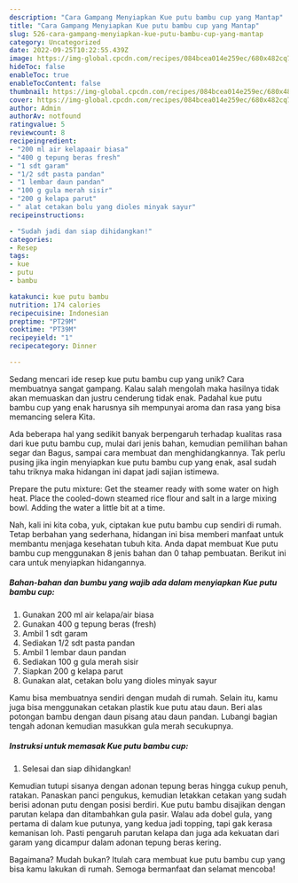 ```yaml
---
description: "Cara Gampang Menyiapkan Kue putu bambu cup yang Mantap"
title: "Cara Gampang Menyiapkan Kue putu bambu cup yang Mantap"
slug: 526-cara-gampang-menyiapkan-kue-putu-bambu-cup-yang-mantap
category: Uncategorized
date: 2022-09-25T10:22:55.439Z
image: https://img-global.cpcdn.com/recipes/084bcea014e259ec/680x482cq70/kue-putu-bambu-cup-foto-resep-utama.jpg
hideToc: false
enableToc: true
enableTocContent: false
thumbnail: https://img-global.cpcdn.com/recipes/084bcea014e259ec/680x482cq70/kue-putu-bambu-cup-foto-resep-utama.jpg
cover: https://img-global.cpcdn.com/recipes/084bcea014e259ec/680x482cq70/kue-putu-bambu-cup-foto-resep-utama.jpg
author: Admin
authorAv: notfound
ratingvalue: 5
reviewcount: 8
recipeingredient:
- "200 ml air kelapaair biasa"
- "400 g tepung beras fresh"
- "1 sdt garam"
- "1/2 sdt pasta pandan"
- "1 lembar daun pandan"
- "100 g gula merah sisir"
- "200 g kelapa parut"
- " alat cetakan bolu yang dioles minyak sayur"
recipeinstructions:

- "Sudah jadi dan siap dihidangkan!"
categories:
- Resep
tags:
- kue
- putu
- bambu

katakunci: kue putu bambu 
nutrition: 174 calories
recipecuisine: Indonesian
preptime: "PT29M"
cooktime: "PT39M"
recipeyield: "1"
recipecategory: Dinner

---
```





Sedang mencari ide resep kue putu bambu cup yang unik? Cara membuatnya sangat gampang. Kalau salah mengolah maka hasilnya tidak akan memuaskan dan justru cenderung tidak enak. Padahal kue putu bambu cup yang enak harusnya sih mempunyai aroma dan rasa yang bisa memancing selera Kita.





Ada beberapa hal yang sedikit banyak berpengaruh terhadap kualitas rasa dari kue putu bambu cup, mulai dari jenis bahan, kemudian pemilihan bahan segar dan Bagus, sampai cara membuat dan menghidangkannya. Tak perlu pusing jika ingin menyiapkan kue putu bambu cup yang enak,      asal sudah tahu triknya maka hidangan ini dapat jadi sajian istimewa.














Prepare the putu mixture: Get the steamer ready with some water on high heat. Place the cooled-down steamed rice flour and salt in a large mixing bowl. Adding the water a little bit at a time.






Nah, kali ini kita coba, yuk, ciptakan kue putu bambu cup sendiri di rumah. Tetap berbahan yang sederhana, hidangan ini bisa memberi manfaat untuk membantu menjaga kesehatan tubuh kita. Anda dapat membuat Kue putu bambu cup menggunakan 8 jenis bahan dan 0 tahap pembuatan. Berikut ini cara untuk menyiapkan hidangannya.

<!--inarticleads1-->

##### Bahan-bahan dan bumbu yang wajib ada dalam menyiapkan Kue putu bambu cup:

1. Gunakan 200 ml air kelapa/air biasa
1. Gunakan 400 g tepung beras (fresh)
1. Ambil 1 sdt garam
1. Sediakan 1/2 sdt pasta pandan
1. Ambil 1 lembar daun pandan
1. Sediakan 100 g gula merah sisir
1. Siapkan 200 g kelapa parut
1. Gunakan  alat, cetakan bolu yang dioles minyak sayur


Kamu bisa membuatnya sendiri dengan mudah di rumah. Selain itu, kamu juga bisa menggunakan cetakan plastik kue putu atau daun. Beri alas potongan bambu dengan daun pisang atau daun pandan. Lubangi bagian tengah adonan kemudian masukkan gula merah secukupnya. 

<!--inarticleads2-->

##### Instruksi untuk memasak Kue putu bambu cup:


1. Selesai dan siap dihidangkan!

Kemudian tutupi sisanya dengan adonan tepung beras hingga cukup penuh, ratakan. Panaskan panci pengukus, kemudian letakkan cetakan yang sudah berisi adonan putu dengan posisi berdiri. Kue putu bambu disajikan dengan parutan kelapa dan ditambahkan gula pasir. Walau ada dobel gula, yang pertama di dalam kue putunya, yang kedua jadi topping, tapi gak kerasa kemanisan loh. Pasti pengaruh parutan kelapa dan juga ada kekuatan dari garam yang dicampur dalam adonan tepung beras kering. 

Bagaimana? Mudah bukan? Itulah cara membuat kue putu bambu cup yang bisa kamu lakukan di rumah. Semoga bermanfaat dan selamat mencoba!
